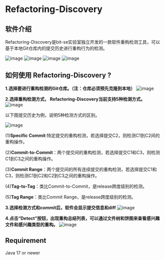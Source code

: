 # Refactoring-Discovery
## 软件介绍
Refactoring-Discovery是bit-se实验室独立开发的一款软件重构检测工具，可以基于本地Git仓库内的提交历史进行重构行为的检测。

![image](https://github.com/user-attachments/assets/2eec3dc7-49bd-4df0-b64f-0b2519c97954)
![image](https://github.com/user-attachments/assets/fc5e436e-999c-4e6d-a525-9f29549787c9)
![image](https://github.com/user-attachments/assets/06e53300-c7a1-45d3-acfb-833ac509d08a)
![image](https://github.com/user-attachments/assets/888fddd7-4dc2-40f9-967c-a44c040b24e1)


## 如何使用 Refactoring-Discovery ?
**1.选择要进行重构检测的Git仓库。（注：仓库必须预先克隆到本地）**
![image](https://github.com/user-attachments/assets/8bd5f7fc-2253-4895-98f8-212fb4abd80f)

**2.选择重构检测方式， Refactoring-Discovery当前支持5种检测方式。**
![image](https://github.com/user-attachments/assets/6f8481e8-de63-437c-8b4d-2f2406397214)

以下图提交历史为例，说明5种检测方式的区别。

![image](https://github.com/user-attachments/assets/c39066c9-e1f1-46f2-a0d7-0276b12843af)

(1)**Specific Commit**:特定提交的重构检测，若选择提交C2，则检测C1到C2间的重构操作。

(2)**Commit-to-Commit**：两个提交间的重构检测，若选择提交C1和C3，则检测C1到C3之间的重构操作。

(3)**Commit Range**：两个提交间的所有连续提交的重构检测，若选择提交C1和C3，则检测C1到C2和C2到C3之间的重构操作。

(4)**Tag-to-Tag**：类比Commit-to-Commit，是release跨度级别的检测。

(5)**Tag Range**：类比Commit Range，是release跨度级别的检测。


**3.选择检测方式和commit后，软件会显示提交信息和diff**
![image](https://github.com/user-attachments/assets/3c5370fc-48db-4f12-afc2-24d0d1066eb3)

**4.点击“Detect”按钮，出现重构总结列表，可以通过文件树和饼图来查看感兴趣文件和感兴趣类型的重构。**
![image](https://github.com/user-attachments/assets/72c5750a-fde0-492d-ae8d-c7a695a05ac3)

## Requirement
Java 17 or newer

